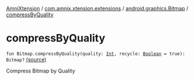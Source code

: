 [AmniXtension](../../index.md) / [com.amnix.xtension.extensions](../index.md) / [android.graphics.Bitmap](index.md) / [compressByQuality](./compress-by-quality.md)

# compressByQuality

`fun Bitmap.compressByQuality(quality: `[`Int`](https://kotlinlang.org/api/latest/jvm/stdlib/kotlin/-int/index.html)`, recycle: `[`Boolean`](https://kotlinlang.org/api/latest/jvm/stdlib/kotlin/-boolean/index.html)` = true): Bitmap?` [(source)](https://github.com/AmniX/AmniXTension/tree/master/AmniXtension/src/main/java/com/amnix/xtension/extensions/BitmapExtension.kt#L233)

Compress Bitmap by Quality

